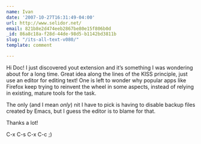 ```yaml
---
name: Ivan
date: '2007-10-27T16:31:49-04:00'
url: http://www.selidor.net/
email: 821b8e2d474eeb2867be80e15f806b0d
_id: 86a8c18a-f28d-44de-98d5-b1142bd3811b
slug: "/its-all-text-v080/"
template: comment

---
```


Hi Doc! I just discovered yout extension and it’s something I was wondering about for a long time. Great idea along the lines of the KISS principle, just use an editor for editing text! One is left to wonder why popular apps like Firefox keep trying to reinvent the wheel in some aspects, instead of relying in existing, mature tools for the task.

The only (and I mean *only*) nit I have to pick is having to disable backup files created by Emacs, but I guess the editor is to blame for that.

Thanks a lot!

C-x C-s
C-x C-c ;)
